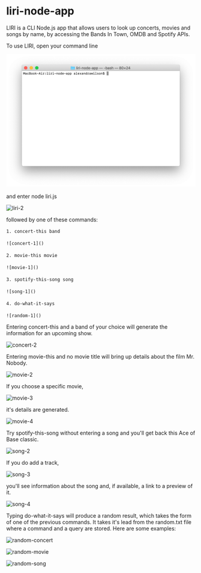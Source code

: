 # liri-node-app

LIRI is a CLI Node.js app that allows users to look up concerts, movies and songs by name, by accessing the Bands In Town, OMDB and Spotify APIs. 

To use LIRI, open your command line 

![liri-1](/images/liri-1.png)

and enter 
    node liri.js 
    
![liri-2]()

followed by one of these commands:

    1. concert-this band
    
    ![concert-1]()
    
    2. movie-this movie
    
    ![movie-1]()
    
    3. spotify-this-song song
    
    ![song-1]()
    
    4. do-what-it-says
    
    ![random-1]()


Entering concert-this and a band of your choice will generate the information for an upcoming show.

![concert-2]()


Entering movie-this and no movie title will bring up details about the film Mr. Nobody.

![movie-2]()

If you choose a specific movie, 

![movie-3]()

it's details are generated.

![movie-4]()


Try spotify-this-song without entering a song and you'll get back this Ace of Base classic.

![song-2]()

If you do add a track, 

![song-3]()

you'll see information about the song and, if available, a link to a preview of it.

![song-4]()


Typing do-what-it-says will produce a random result, which takes the form of one of the previous commands. It takes it's lead from the random.txt file where a command and a query are stored. Here are some examples:

![random-concert]()

![random-movie]()

![random-song]()

